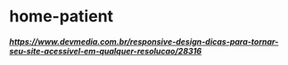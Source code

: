 # home-patient

##### https://www.devmedia.com.br/responsive-design-dicas-para-tornar-seu-site-acessivel-em-qualquer-resolucao/28316
